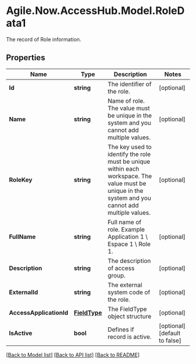 # Agile.Now.AccessHub.Model.RoleData1
The record of Role information.

## Properties

Name | Type | Description | Notes
------------ | ------------- | ------------- | -------------
**Id** | **string** | The identifier of the role. | [optional] 
**Name** | **string** | Name of role. The value must be unique in the system and you cannot add multiple values. | [optional] 
**RoleKey** | **string** |  The key used to identify the role must be unique within each workspace. The value must be unique in the system and you cannot add multiple values. | [optional] 
**FullName** | **string** | Full name of role. Example Application 1 \\ Espace 1 \\ Role 1. | [optional] 
**Description** | **string** | The description of access group. | [optional] 
**ExternalId** | **string** | The external system code of the role. | [optional] 
**AccessApplicationId** | [**FieldType**](FieldType.md) | The FieldType object structure | [optional] 
**IsActive** | **bool** | Defines if record is active. | [optional] [default to false]

[[Back to Model list]](../../README.md#documentation-for-models) [[Back to API list]](../../README.md#documentation-for-api-endpoints) [[Back to README]](../../README.md)

